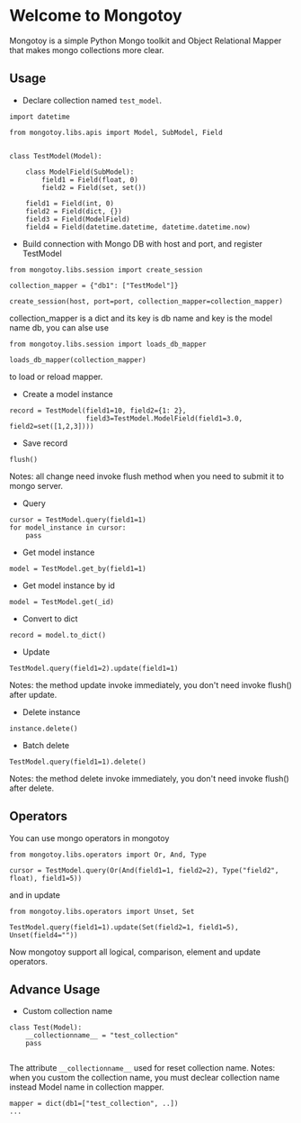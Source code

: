 # Welcome to Mongotoy

Mongotoy is a simple Python Mongo toolkit and Object Relational Mapper that makes mongo collections more clear.

## Usage

* Declare collection named `test_model`.

```
import datetime

from mongotoy.libs.apis import Model, SubModel, Field


class TestModel(Model):

	class ModelField(SubModel):
		field1 = Field(float, 0)
		field2 = Field(set, set())

	field1 = Field(int, 0)
	field2 = Field(dict, {})
	field3 = Field(ModelField)
	field4 = Field(datetime.datetime, datetime.datetime.now)

```

* Build connection with Mongo DB with host and port, and register TestModel

```
from mongotoy.libs.session import create_session

collection_mapper = {"db1": ["TestModel"]}

create_session(host, port=port, collection_mapper=collection_mapper)
```

collection_mapper is a dict and its key is db name and key is the model name db, you can alse use

```
from mongotoy.libs.session import loads_db_mapper

loads_db_mapper(collection_mapper)
```

to load or reload mapper.

* Create a model instance

```
record = TestModel(field1=10, field2={1: 2},
				   field3=TestModel.ModelField(field1=3.0, field2=set([1,2,3])))
```
* Save record

```
flush()
```
Notes: all change need invoke flush method when you need to submit it to mongo server.
* Query

```
cursor = TestModel.query(field1=1)
for model_instance in cursor:
	pass
```
* Get model instance

```
model = TestModel.get_by(field1=1)
```
* Get model instance by id

```
model = TestModel.get(_id)
```
* Convert to dict

```
record = model.to_dict()
```
* Update

```
TestModel.query(field1=2).update(field1=1)
```
Notes: the method update invoke immediately, you don't need invoke flush() after update.

* Delete instance

```
instance.delete()
```
* Batch delete

```
TestModel.query(field1=1).delete()
```
Notes: the method delete invoke immediately, you don't need invoke flush() after delete.

## Operators
You can use mongo operators in mongotoy

```
from mongotoy.libs.operators import Or, And, Type

cursor = TestModel.query(Or(And(field1=1, field2=2), Type("field2", float), field1=5))
```
 and in update
```
from mongotoy.libs.operators import Unset, Set

TestModel.query(field1=1).update(Set(field2=1, field1=5), Unset(field4=""))
```
Now mongotoy support all logical, comparison, element and update operators.

## Advance Usage
* Custom collection name

```
class Test(Model):
	__collectionname__ = "test_collection"
	pass
	
```
The attribute `__collectionname__` used for reset collection name. 
Notes: when you custom the collection name, you must declear collection name instead Model name in collection mapper.

```
mapper = dict(db1=["test_collection", ..])
...
```